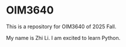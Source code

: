# OIM3640
This is a repository for OIM3640 of 2025 Fall.

My name is Zhi Li. I am excited to learn Python.